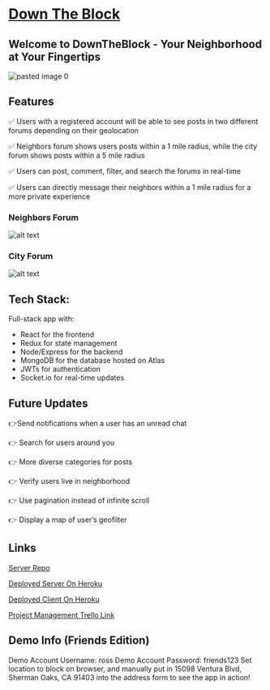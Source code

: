 # [Down The Block](https://down-the-block.herokuapp.com)

## Welcome to DownTheBlock - Your Neighborhood at Your Fingertips
![pasted image 0](https://user-images.githubusercontent.com/43651736/53673209-6f57a100-3c43-11e9-8926-d7a35b3517d1.png)

## Features
:white_check_mark: Users with a registered account will be able to see posts in two different forums depending on their geolocation 

:white_check_mark: Neighbors forum shows users posts within a 1 mile radius, while the city forum shows posts within a 5 mile radius

:white_check_mark: Users can post, comment, filter, and search the forums in real-time

:white_check_mark: Users can directly message their neighbors within a 1 mile radius for a more private experience

### Neighbors Forum
![alt text](https://github.com/thinkful-ei26/Down-The-Block-Client/blob/dev/public/screenshot.png "Sims")

### City Forum
![alt text](https://github.com/thinkful-ei26/Down-The-Block-Client/blob/dev/public/screenshot2.png "Sims")

## Tech Stack: 
Full-stack app with:
- React for the frontend
- Redux for state management
- Node/Express for the backend
- MongoDB for the database hosted on Atlas
- JWTs for authentication
- Socket.io for real-time updates

## Future Updates
:point_right:Send notifications when a user has an unread chat

:point_right: Search for users around you

:point_right: More diverse categories for posts

:point_right: Verify users live in neighborhood

:point_right: Use pagination instead of infinite scroll 

:point_right: Display a map of user’s geofilter

## Links
[Server Repo](https://github.com/thinkful-ei26/Down-The-Block-Server)

[Deployed Server On Heroku](https://down-the-block-server.herokuapp.com/)

[Deployed Client On Heroku](https://down-the-block.herokuapp.com)

[Project Management Trello Link](https://trello.com/b/hPCzbOTZ/neighborhood-watch "trello")

## Demo Info (Friends Edition)
Demo Account Username: ross
Demo Account Password: friends123
Set location to block on browser, and manually put in 15098 Ventura Blvd, Sherman Oaks, CA 91403 into the address form to see the app in action!